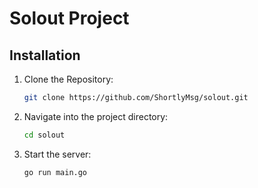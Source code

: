 # Solout Project

## Installation
1. Clone the Repository:
    ```sh
    git clone https://github.com/ShortlyMsg/solout.git
    ```
2. Navigate into the project directory:
    ```sh
    cd solout
    ```
3. Start the server:
    ```sh
    go run main.go
    ```
